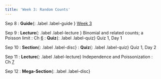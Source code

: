 ```yaml
---
title: 'Week 3: Random Counts'
---
```


Sep 8
: **Guide**{: .label .label-guide } [Week 3](/assets/guides/fall25/week03.pdf)

Sep 9
: **Lecture**{: .label .label-lecture } Binomial and related counts; a Poisson limit
    : Ch [6](http://prob140.org/textbook/content/Chapter_06/00_Random_Counts.html)
: **Quiz**{: .label .label-quiz} Quiz 1, Day 1

Sep 10
: **Section**{: .label .label-disc}
: **Quiz**{: .label .label-quiz} Quiz 1, Day 2

Sep 11
: **Lecture**{: .label .label-lecture} Independence and Poissonization
    : Ch [7](http://prob140.org/textbook/content/Chapter_07/00_Poissonization.html)

Sep 12
: **Mega-Section**{: .label .label-disc}